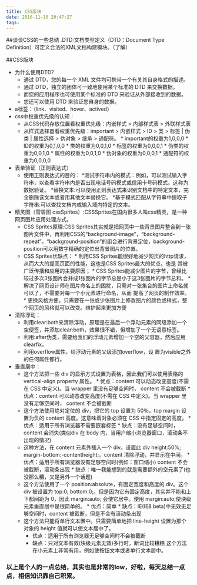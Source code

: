 ```yaml
---
title: CSS版块
date: 2016-11-10 20:47:27
tags:
---
```

##谈谈CSS的一些总结
.DTD:文档类型定义（DTD：Document Type Definition）可定义合法的XML文档构建模块。（了解）


##CSS版块

*   为什么使用DTD?
    *  通过 DTD，您的每一个 XML 文件均可携带一个有关其自身格式的描述。
    *  通过 DTD，独立的团体可一致地使用某个标准的 DTD 来交换数据。
    *  而您的应用程序也可使用某个标准的 DTD 来验证从外部接收到的数据。
    *  您还可以使用 DTD 来验证您自身的数据。
* a标签：（link、visited、hover、actived）
* css中权重优先级的认知：
   *  从CSS代码存放位置看权重优先级：内嵌样式 > 内部样式表 > 外联样式表
   *  从样式选择器看权重优先级：important > 内嵌样式 > ID > 类 > 标签 | 伪类 | 属性选择 > 伪对象 > 继承 > 通配符。
          * important的权重为1,0,0,0
          * ID的权重为0,1,0,0
          * 类的权重为0,0,1,0
          * 标签的权重为0,0,0,1
          * 伪类的权重为0,0,1,0
          * 属性的权重为0,0,1,0
          * 伪对象的权重为0,0,0,1
          * 通配符的权重为0,0,0,0
* 表单验证（正则表达式）
   * 使用正则表达式的目的：
          *测试字符串内的模式：例如，可以测试输入字符串，以查看字符串内是否出现电话号码模式或信用卡号码模式。这称为
          数据验证。
          *替换文本:可以使用正则表达式来识别文档中的特定文本，完全删除该文本或者用其他文本替换它。
          *基于模式匹配从字符串中提取子字符串:可以查找文档内或输入域内特定的文本。
* 精灵图（雪碧图 cssSprites）:CSSSprites在国内很多人叫css精灵，是一种网页图片应用处理方式。
   * CSS Sprites原理:CSS Sprites其实就是把网页中一些背景图片整合到一张图片文件中，再利用CSS的“background-image”，“background- repeat”，“background-position”的组合进行背景定位，background-position可以用数字精确的定位出背景图片的位置。
   * CSS Sprites优缺点：
          *  利用CSS Sprites能很好地减少网页的http请求，从而大大的提高页面的性能，这也是CSS Sprites最大的优点，也是
          其被广泛传播和应用的主要原因；
          *  CSS Sprites能减少图片的字节，曾经比较过多次3张图片合并成1张图片的字节总是小于这3张图片的字节总和。
          *  解决了网页设计师在图片命名上的困扰，只需对一张集合的图片上命名就可以了，不需要对每一个小元素进行命名，从而
          提高了网页的制作效率。
          *  更换风格方便，只需要在一张或少张图片上修改图片的颜色或样式，整个网页的风格就可以改变。维护起来更加方便
* 清除浮动：
   * 利用clear:both来清除浮动，原理是在最后一个浮动元素的同级添加一个空便签，并添加clear:both，效果很不错，但增加了一个无语意标签。
   * 利用:after伪类，需要给我们的浮动元素增加一个空的父容器，然后应用clearfix。
   * 利用overflow属性。给浮动元素的父级添加overflow，设
   置为visible之外的任何属性都行。
* 垂直居中：
   * 这个方法把一些 div 的显示方式设置为表格，因此我们可以使用表格的 vertical-align property 属性。
          * 优点：content 可以动态改变高度(不需在 CSS 中定义)。当 wrapper 里没有足够空间时， content 不会被截断
          * 优点：content 可以动态改变高度(不需在 CSS 中定义)。当 wrapper 里没有足够空间时， content 不会被截断
   * 这个方法使用绝对定位的 div，把它的 top 设置为 50％，top margin 设置为负的 content 高度。这意味着对象必须在 CSS 中指定固定的高度。
          *  优点：适用于所有浏览器不需要嵌套标签
          *  缺点：没有足够空间时，content 会消失(类似div 在 body 内，当用户缩小浏览器窗口，滚动条不出现的情况)
   *  这种方法，在 content 元素外插入一个 div。设置此 div height:50%; margin-bottom:-contentheight;。content 清除浮动，并显示在中间。
          * 优点：适用于所有浏览器没有足够空间时(例如：窗口缩小) content 不会被截断，滚动条出现
          *  缺点：唯一我能想到的就是需要额外的空元素了(也没那么糟，又是另外一个话题)
   *  这个方法使用了一个 position:absolute，有固定宽度和高度的 div。这个 div 被设置为 top:0; bottom:0;。但是因为它有固定高度，其实并不能和上下都间距为 0，因此 margin:auto; 会使它居中。使用 margin:auto;使块级元素垂直居中是很简单的。
          *   优点：简单
          *   缺点：IE(IE8 beta)中无效无足够空间时，content 被截断，但是不会有滚动条出现
   *   这个方法只能将单行文本置中。只需要简单地把 line-height 设置为那个对象的 height 值就可以使文本居中了。
          *  优点：适用于所有浏览器无足够空间时不会被截断
          *  缺点：只对文本有效(块级元素无效)多行时，断词比较糟糕 这个方法在小元素上非常有用，例如使按钮文本或者单行文本居中。

### 以上是个人的一点总结，其实也是非常的low，好啦，每天总结一点点，相信知识靠自己积累。